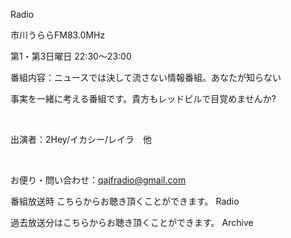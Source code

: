 
Radio

市川うららFM83.0MHz

第1・第3日曜日 22:30〜23:00    

番組内容：ニュースでは決して流さない情報番組。あなたが知らない

事実を一緒に考える番組です。貴方もレッドピルで目覚めませんか?

​

出演者：2Hey/イカシー/レイラ　他

​

​お便り・問い合わせ：qajfradio@gmail.com

番組放送時 こちらからお聴き頂くことができます。
Radio

過去放送分はこちらからお聴き頂くことができます。
Archive
